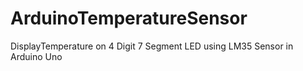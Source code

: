 # ArduinoTemperatureSensor
DisplayTemperature on 4 Digit 7 Segment LED using LM35 Sensor in Arduino Uno 
